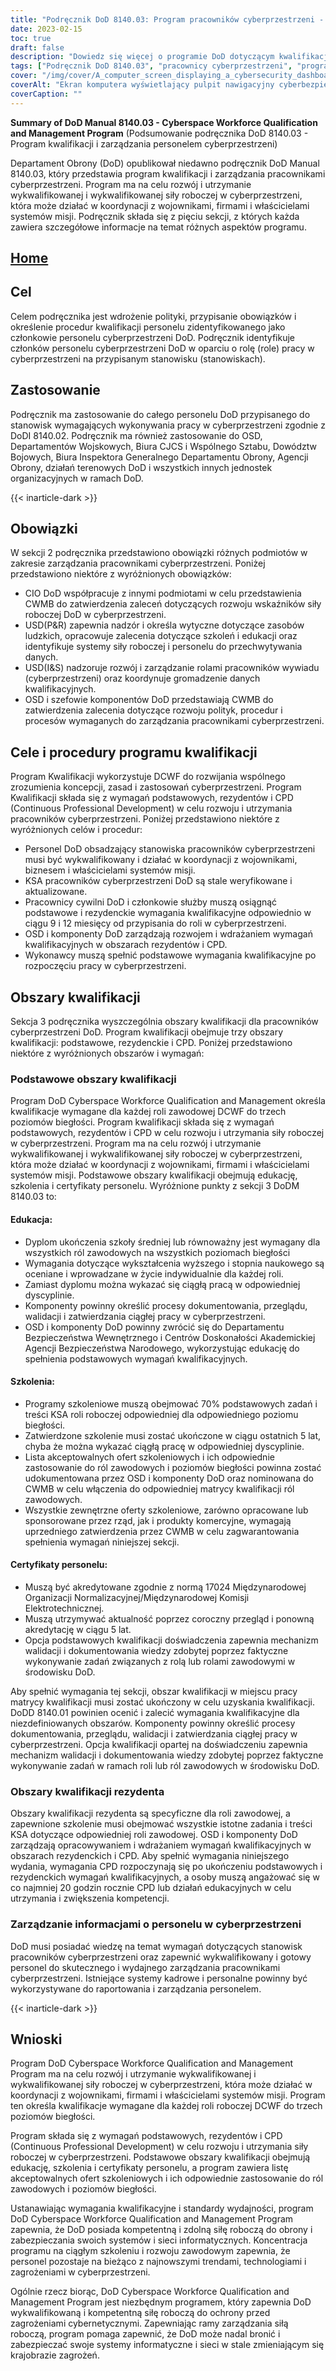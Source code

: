```yaml
---
title: "Podręcznik DoD 8140.03: Program pracowników cyberprzestrzeni - podsumowanie"
date: 2023-02-15
toc: true
draft: false
description: "Dowiedz się więcej o programie DoD dotyczącym kwalifikacji i zarządzania pracownikami cyberprzestrzeni, opisanym w podręczniku 8140.03."
tags: ["Podręcznik DoD 8140.03", "pracownicy cyberprzestrzeni", "program kwalifikacji", "Personel DoD", "cyberbezpieczeństwo", "kwalifikacja cyberprzestrzeni", "zarządzanie cyberprzestrzenią", "rozwój siły roboczej w cyberprzestrzeni", "Polityki DoD dotyczące cyberprzestrzeni", "pracownicy cyberbezpieczeństwa", "kwalifikacje w zakresie cyberbezpieczeństwa", "szkolenie w zakresie cyberbezpieczeństwa", "edukacja w zakresie cyberbezpieczeństwa", "certyfikaty cyberbezpieczeństwa", "role związane z cyberbezpieczeństwem", "role zawodowe związane z cyberbezpieczeństwem", "Zarządzanie pracownikami cybernetycznymi", "kwalifikacje do pracy w cyberprzestrzeni", "zarządzanie personelem cybernetycznym", "program kwalifikacji cybernetycznych", "rozwój zawodowy w cyberprzestrzeni", "biegłość pracowników cyberprzestrzeni", "certyfikaty personelu cybernetycznego", "wymagania dotyczące szkoleń cybernetycznych", "standardy cyberbezpieczeństwa", "kompetencje pracowników cyberprzestrzeni", "Obrona przed cyberzagrożeniami", "bezpieczeństwo systemów informatycznych", "bezpieczeństwo sieci"]
cover: "/img/cover/A_computer_screen_displaying_a_cybersecurity_dashboard.png"
coverAlt: "Ekran komputera wyświetlający pulpit nawigacyjny cyberbezpieczeństwa z wykresami i wykresami odzwierciedlającymi stan bezpieczeństwa sieci"
coverCaption: ""
---
```


**Summary of DoD Manual 8140.03 - Cyberspace Workforce Qualification and Management Program** (Podsumowanie podręcznika DoD 8140.03 - Program kwalifikacji i zarządzania personelem cyberprzestrzeni)

Departament Obrony (DoD) opublikował niedawno podręcznik DoD Manual 8140.03, który przedstawia program kwalifikacji i zarządzania pracownikami cyberprzestrzeni. Program ma na celu rozwój i utrzymanie wykwalifikowanej i wykwalifikowanej siły roboczej w cyberprzestrzeni, która może działać w koordynacji z wojownikami, firmami i właścicielami systemów misji. Podręcznik składa się z pięciu sekcji, z których każda zawiera szczegółowe informacje na temat różnych aspektów programu.

## [Home](/cyber-security-career-playbook-start/)

## Cel

Celem podręcznika jest wdrożenie polityki, przypisanie obowiązków i określenie procedur kwalifikacji personelu zidentyfikowanego jako członkowie personelu cyberprzestrzeni DoD. Podręcznik identyfikuje członków personelu cyberprzestrzeni DoD w oparciu o rolę (role) pracy w cyberprzestrzeni na przypisanym stanowisku (stanowiskach).

## Zastosowanie

Podręcznik ma zastosowanie do całego personelu DoD przypisanego do stanowisk wymagających wykonywania pracy w cyberprzestrzeni zgodnie z DoDI 8140.02. Podręcznik ma również zastosowanie do OSD, Departamentów Wojskowych, Biura CJCS i Wspólnego Sztabu, Dowództw Bojowych, Biura Inspektora Generalnego Departamentu Obrony, Agencji Obrony, działań terenowych DoD i wszystkich innych jednostek organizacyjnych w ramach DoD.

{{< inarticle-dark >}}
## Obowiązki

W sekcji 2 podręcznika przedstawiono obowiązki różnych podmiotów w zakresie zarządzania pracownikami cyberprzestrzeni. Poniżej przedstawiono niektóre z wyróżnionych obowiązków:

- CIO DoD współpracuje z innymi podmiotami w celu przedstawienia CWMB do zatwierdzenia zaleceń dotyczących rozwoju wskaźników siły roboczej DoD w cyberprzestrzeni.
- USD(P&R) zapewnia nadzór i określa wytyczne dotyczące zasobów ludzkich, opracowuje zalecenia dotyczące szkoleń i edukacji oraz identyfikuje systemy siły roboczej i personelu do przechwytywania danych.
- USD(I&S) nadzoruje rozwój i zarządzanie rolami pracowników wywiadu (cyberprzestrzeni) oraz koordynuje gromadzenie danych kwalifikacyjnych.
- OSD i szefowie komponentów DoD przedstawiają CWMB do zatwierdzenia zalecenia dotyczące rozwoju polityk, procedur i procesów wymaganych do zarządzania pracownikami cyberprzestrzeni.

## Cele i procedury programu kwalifikacji

Program Kwalifikacji wykorzystuje DCWF do rozwijania wspólnego zrozumienia koncepcji, zasad i zastosowań cyberprzestrzeni. Program Kwalifikacji składa się z wymagań podstawowych, rezydentów i CPD (Continuous Professional Development) w celu rozwoju i utrzymania pracowników cyberprzestrzeni. Poniżej przedstawiono niektóre z wyróżnionych celów i procedur:

- Personel DoD obsadzający stanowiska pracowników cyberprzestrzeni musi być wykwalifikowany i działać w koordynacji z wojownikami, biznesem i właścicielami systemów misji.
- KSA pracowników cyberprzestrzeni DoD są stale weryfikowane i aktualizowane.
- Pracownicy cywilni DoD i członkowie służby muszą osiągnąć podstawowe i rezydenckie wymagania kwalifikacyjne odpowiednio w ciągu 9 i 12 miesięcy od przypisania do roli w cyberprzestrzeni.
- OSD i komponenty DoD zarządzają rozwojem i wdrażaniem wymagań kwalifikacyjnych w obszarach rezydentów i CPD.
- Wykonawcy muszą spełnić podstawowe wymagania kwalifikacyjne po rozpoczęciu pracy w cyberprzestrzeni.

## Obszary kwalifikacji

Sekcja 3 podręcznika wyszczególnia obszary kwalifikacji dla pracowników cyberprzestrzeni DoD. Program kwalifikacji obejmuje trzy obszary kwalifikacji: podstawowe, rezydenckie i CPD. Poniżej przedstawiono niektóre z wyróżnionych obszarów i wymagań:

### Podstawowe obszary kwalifikacji

Program DoD Cyberspace Workforce Qualification and Management określa kwalifikacje wymagane dla każdej roli zawodowej DCWF do trzech poziomów biegłości. Program kwalifikacji składa się z wymagań podstawowych, rezydentów i CPD w celu rozwoju i utrzymania siły roboczej w cyberprzestrzeni. Program ma na celu rozwój i utrzymanie wykwalifikowanej i wykwalifikowanej siły roboczej w cyberprzestrzeni, która może działać w koordynacji z wojownikami, firmami i właścicielami systemów misji. Podstawowe obszary kwalifikacji obejmują edukację, szkolenia i certyfikaty personelu. Wyróżnione punkty z sekcji 3 DoDM 8140.03 to:

#### Edukacja:

- Dyplom ukończenia szkoły średniej lub równoważny jest wymagany dla wszystkich ról zawodowych na wszystkich poziomach biegłości
- Wymagania dotyczące wykształcenia wyższego i stopnia naukowego są oceniane i wprowadzane w życie indywidualnie dla każdej roli.
- Zamiast dyplomu można wykazać się ciągłą pracą w odpowiedniej dyscyplinie.
- Komponenty powinny określić procesy dokumentowania, przeglądu, walidacji i zatwierdzania ciągłej pracy w cyberprzestrzeni.
- OSD i komponenty DoD powinny zwrócić się do Departamentu Bezpieczeństwa Wewnętrznego i Centrów Doskonałości Akademickiej Agencji Bezpieczeństwa Narodowego, wykorzystując edukację do spełnienia podstawowych wymagań kwalifikacyjnych.

#### Szkolenia:

- Programy szkoleniowe muszą obejmować 70% podstawowych zadań i treści KSA roli roboczej odpowiedniej dla odpowiedniego poziomu biegłości.
- Zatwierdzone szkolenie musi zostać ukończone w ciągu ostatnich 5 lat, chyba że można wykazać ciągłą pracę w odpowiedniej dyscyplinie.
- Lista akceptowalnych ofert szkoleniowych i ich odpowiednie zastosowanie do ról zawodowych i poziomów biegłości powinna zostać udokumentowana przez OSD i komponenty DoD oraz nominowana do CWMB w celu włączenia do odpowiedniej matrycy kwalifikacji ról zawodowych.
- Wszystkie zewnętrzne oferty szkoleniowe, zarówno opracowane lub sponsorowane przez rząd, jak i produkty komercyjne, wymagają uprzedniego zatwierdzenia przez CWMB w celu zagwarantowania spełnienia wymagań niniejszej sekcji.

#### Certyfikaty personelu:

- Muszą być akredytowane zgodnie z normą 17024 Międzynarodowej Organizacji Normalizacyjnej/Międzynarodowej Komisji Elektrotechnicznej.
- Muszą utrzymywać aktualność poprzez coroczny przegląd i ponowną akredytację w ciągu 5 lat.
- Opcja podstawowych kwalifikacji doświadczenia zapewnia mechanizm walidacji i dokumentowania wiedzy zdobytej poprzez faktyczne wykonywanie zadań związanych z rolą lub rolami zawodowymi w środowisku DoD.

Aby spełnić wymagania tej sekcji, obszar kwalifikacji w miejscu pracy matrycy kwalifikacji musi zostać ukończony w celu uzyskania kwalifikacji. DoDD 8140.01 powinien ocenić i zalecić wymagania kwalifikacyjne dla niezdefiniowanych obszarów. Komponenty powinny określić procesy dokumentowania, przeglądu, walidacji i zatwierdzania ciągłej pracy w cyberprzestrzeni. Opcja kwalifikacji opartej na doświadczeniu zapewnia mechanizm walidacji i dokumentowania wiedzy zdobytej poprzez faktyczne wykonywanie zadań w ramach roli lub ról zawodowych w środowisku DoD.

### Obszary kwalifikacji rezydenta

Obszary kwalifikacji rezydenta są specyficzne dla roli zawodowej, a zapewnione szkolenie musi obejmować wszystkie istotne zadania i treści KSA dotyczące odpowiedniej roli zawodowej. OSD i komponenty DoD zarządzają opracowywaniem i wdrażaniem wymagań kwalifikacyjnych w obszarach rezydenckich i CPD. Aby spełnić wymagania niniejszego wydania, wymagania CPD rozpoczynają się po ukończeniu podstawowych i rezydenckich wymagań kwalifikacyjnych, a osoby muszą angażować się w co najmniej 20 godzin rocznie CPD lub działań edukacyjnych w celu utrzymania i zwiększenia kompetencji.

### Zarządzanie informacjami o personelu w cyberprzestrzeni

DoD musi posiadać wiedzę na temat wymagań dotyczących stanowisk pracowników cyberprzestrzeni oraz zapewnić wykwalifikowany i gotowy personel do skutecznego i wydajnego zarządzania pracownikami cyberprzestrzeni. Istniejące systemy kadrowe i personalne powinny być wykorzystywane do raportowania i zarządzania personelem.


{{< inarticle-dark >}}
## Wnioski

Program DoD Cyberspace Workforce Qualification and Management Program ma na celu rozwój i utrzymanie wykwalifikowanej i wykwalifikowanej siły roboczej w cyberprzestrzeni, która może działać w koordynacji z wojownikami, firmami i właścicielami systemów misji. Program ten określa kwalifikacje wymagane dla każdej roli roboczej DCWF do trzech poziomów biegłości.

Program składa się z wymagań podstawowych, rezydentów i CPD (Continuous Professional Development) w celu rozwoju i utrzymania siły roboczej w cyberprzestrzeni. Podstawowe obszary kwalifikacji obejmują edukację, szkolenia i certyfikaty personelu, a program zawiera listę akceptowalnych ofert szkoleniowych i ich odpowiednie zastosowanie do ról zawodowych i poziomów biegłości.

Ustanawiając wymagania kwalifikacyjne i standardy wydajności, program DoD Cyberspace Workforce Qualification and Management Program zapewnia, że DoD posiada kompetentną i zdolną siłę roboczą do obrony i zabezpieczania swoich systemów i sieci informatycznych. Koncentracja programu na ciągłym szkoleniu i rozwoju zawodowym zapewnia, że personel pozostaje na bieżąco z najnowszymi trendami, technologiami i zagrożeniami w cyberprzestrzeni.

Ogólnie rzecz biorąc, DoD Cyberspace Workforce Qualification and Management Program jest niezbędnym programem, który zapewnia DoD wykwalifikowaną i kompetentną siłę roboczą do ochrony przed zagrożeniami cybernetycznymi. Zapewniając ramy zarządzania siłą roboczą, program pomaga zapewnić, że DoD może nadal bronić i zabezpieczać swoje systemy informatyczne i sieci w stale zmieniającym się krajobrazie zagrożeń.
